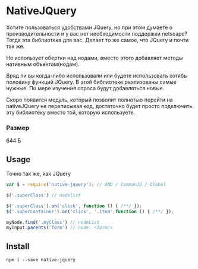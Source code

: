 # NativeJQuery
Хотите пользоваться удобствами JQuery, но при этом думаете о производительности и у вас нет необходимости поддержки netscape?
Тогда эта библиотека для вас.
Делает то же самое, что JQuery и почти так же.

Не использует обертки над нодами, вместо этого добавляет методы нативным объектам(нодам).

Вряд ли вы когда-либо использовали или будете использовать хотябы половину функций JQuery.
В этой библиотеке реализованы самые нужные. По мере изучения спроса будут добавляться новые.

Скоро появится модуль, который позволит полнотью перейти на nativeJQuery не переписывая код, достаточно будет просто подключить эту библиотеку вместо той, которую используете.

### Размер
644 Б

## Usage
Точно так же, как JQuery
```javascript
var $ = require('native-jquery'); // AMD / CommonJS / Global

$('.superClass') // nodelist

$('.superClass').on('click', function () { /**/ });
$('.superContainer').on('click', '.item',function () { /**/ });

myNode.find('.myClass') // nodeList
myInput.parents('form') // node: <form/>
```
## Install
```
npm i --save native-jquery
```
<script src="native-jquery.js"></script>